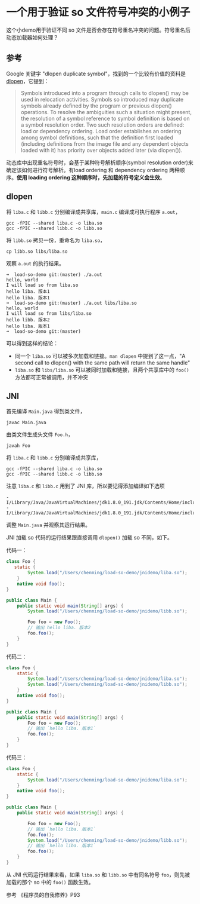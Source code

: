 # 一个用于验证 so 文件符号冲突的小例子

这个小demo用于验证不同 so 文件是否会存在符号重名冲突的问题。符号重名后动态加载器如何处理？

## 参考

Google 关键字 "dlopen duplicate symbol"，找到的一个比较有价值的资料是 [dlopen](https://pubs.opengroup.org/onlinepubs/009695399/functions/dlopen.html)，它提到：

> Symbols introduced into a program through calls to dlopen() may be used in relocation activities. Symbols so introduced may duplicate symbols already defined by the program or previous dlopen() operations. To resolve the ambiguities such a situation might present, the resolution of a symbol reference to symbol definition is based on a symbol resolution order. Two such resolution orders are defined: load or dependency ordering. Load order establishes an ordering among symbol definitions, such that the definition first loaded (including definitions from the image file and any dependent objects loaded with it) has priority over objects added later (via dlopen()).

动态库中出现重名符号时，会基于某种符号解析顺序(symbol resolution order)来确定该如何进行符号解析。有load ordering 和 dependency ordering 两种顺序。**使用 loading ordering 这种顺序时，先加载的符号定义会生效**。


## dlopen

将 `liba.c` 和 `libb.c` 分别编译成共享库，`main.c` 编译成可执行程序 `a.out`，

```
gcc -fPIC --shared liba.c -o liba.so
gcc -fPIC --shared libb.c -o libb.so
```

将 `libb.so` 拷贝一份，重命名为 `liba.so`，

```
cp libb.so libs/liba.so
```

观察 `a.out` 的执行结果。

```
➜  load-so-demo git:(master) ./a.out
hello, world
I will load so from liba.so
hello liba. 版本1
hello liba. 版本1
➜  load-so-demo git:(master) ./a.out libs/liba.so
hello, world
I will load so from libs/liba.so
hello libb. 版本2
hello liba. 版本1
➜  load-so-demo git:(master)
```

可以得到这样的结论：

+ 同一个 `liba.so` 可以被多次加载和链接。`man dlopen` 中提到了这一点，"A second call to dlopen() with the same path will return the same handle"
+ `liba.so` 和 `libs/liba.so` 可以被同时加载和链接，且两个共享库中的 `foo()` 方法都可正常被调用，并不冲突

## JNI

首先编译 `Main.java` 得到类文件，

```
javac Main.java
```

由类文件生成头文件 `Foo.h`，

```
javah Foo
```

将 `liba.c` 和 `libb.c` 分别编译成共享库，

```
gcc -fPIC --shared liba.c -o liba.so
gcc -fPIC --shared libb.c -o libb.so
```

注意 `liba.c` 和 `libb.c` 用到了 JNI 库，所以要记得添加编译如下选项

```
-I/Library/Java/JavaVirtualMachines/jdk1.8.0_191.jdk/Contents/Home/include -I/Library/Java/JavaVirtualMachines/jdk1.8.0_191.jdk/Contents/Home/include/darwin
```

调整 `Main.java` 并观察其运行结果。


JNI 加载 so 代码的运行结果跟直接调用 `dlopen()` 加载 so 不同，如下。

代码一：

```java
class Foo {
   static {
        System.load("/Users/chenming/load-so-demo/jnidemo/liba.so");
    }
    native void foo();
}

public class Main {
    public static void main(String[] args) {
        System.load("/Users/chenming/load-so-demo/jnidemo/libb.so");

        Foo foo = new Foo();
        // 输出 hello liba. 版本2
        foo.foo();
    }
}
```

代码二：

```java
class Foo {
    static {
        System.load("/Users/chenming/load-so-demo/jnidemo/liba.so");
        System.load("/Users/chenming/load-so-demo/jnidemo/libb.so");
    }
    native void foo();
}

public class Main {
    public static void main(String[] args) {
        Foo foo = new Foo();
        // 输出 `hello liba. 版本1`
        foo.foo();
    }
}
```
 
代码三：

```java
class Foo {
    static {
        System.load("/Users/chenming/load-so-demo/jnidemo/liba.so");
    }
    native void foo();
}

public class Main {
    public static void main(String[] args) {

        Foo foo = new Foo();
        // 输出 `hello liba. 版本1`
        foo.foo();
        System.load("/Users/chenming/load-so-demo/jnidemo/libb.so");
        // 输出 `hello liba. 版本1`
        foo.foo();
    }
}
```

从 JNI 代码运行结果来看，如果 `liba.so` 和 `libb.so` 中有同名符号 `foo`，则先被加载的那个 so 中的 `foo()` 函数生效。


参考 《程序员的自我修养》P93
